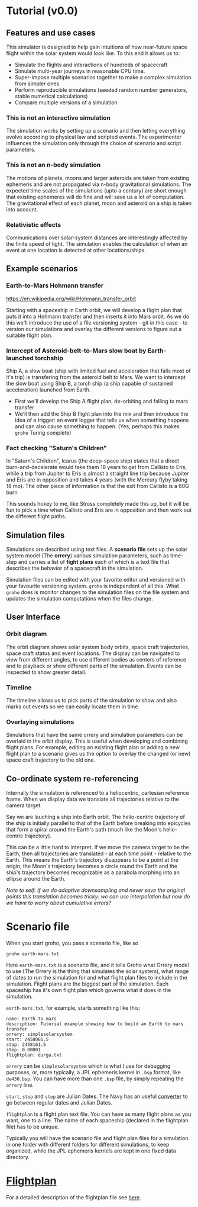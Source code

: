 Tutorial (v0.0)
===============

Features and use cases
----------------------

This simulator is designed to help gain intuitions of how near-future space 
flight within the solar system would look like. To this end it allows us to:

- Simulate the flights and interactions of hundreds of spacecraft
- Simulate multi-year journeys in reasonable CPU time.
- Super-impose multiple scenarios together to make a complex simulation from simpler ones
- Perform reproducible simulations (seeded random number generators, stable numerical calculations)
- Compare multiple versions of a simulation

### This is not an interactive simulation

The simulation works by setting up a scenario and then letting everything evolve 
according to physical law and scripted events. The experimenter influences the 
simulation only through the choice of scenario and script parameters.

### This is not an n-body simulation

The motions of planets, moons and larger asteroids are taken from existing 
ephemeris and are not propagated via n-body gravitational simulations. The 
expected time scales of the simulations (upto a century) are short enough that 
existing ephemeres will do fine and will save us a lot of computation. 
The gravitational effect of each planet, moon and asteroid on a ship is taken 
into account.

### Relativistic effects

Communications over solar-system distances are interestingly affected by
the finite speed of light. The simulation enables the calculation of when an event 
at one location is detected at other locations/ships.

Example scenarios
-----------------

### Earth-to-Mars Hohmann transfer

https://en.wikipedia.org/wiki/Hohmann_transfer_orbit

Starting with a spaceship in Earth orbit, we will develop a flight plan that
puts it into a Hohmann transfer and then inserts it into Mars orbit. As we do
this we'll introduce the use of a file versioning system - git in this case -
to version our simulations and overlay the different versions to figure out
a suitable flight plan. 


### Intercept of Asteroid-belt-to-Mars slow boat by Earth-launched torchship

Ship A, a slow boat (ship with limited fuel and acceleration that falls most of it's
trip) is transfering from the asteroid belt to Mars. We want to intercept the
slow boat using Ship B, a torch ship (a ship capable of sustained acceleration) 
launched from Earth. 

- First we'll develop the Ship A flight plan, de-orbiting and falling to mars transfer
- We'll then add the Ship B flight plan into the mix and then introduce the idea of
  a trigger: an event logger that tells us when something happens and can also
  cause something to happen. (Yes, perhaps this makes `groho` Turing complete)


### Fact checking "Saturn's Children"

In "Saturn's Children", Icarus (the deep-space ship) states that a direct
burn-and-decelerate would take them 18 years to get from Callisto to Eris, 
while a trip from Jupiter to Eris is almost a straight line trip because 
Jupiter and Eris are in opposition and takes 4 years (with the Mercury flyby
taking 18 mo). The other piece of information is that the exit from Callisto
is a 60G burn

This sounds hokey to me, like Stross completely made this up, but it will be
fun to pick a time when Callisto and Eris are in opposition and then work out
the different flight paths.


Simulation files
----------------
Simulations are described using text files. A **scenario file** sets up the
solar system model (The **orrery**) various simulation parameters, such as
time-step and carries a list of **fight plans** each of which is a text file
that describes the behavior of a spacecraft in the simulation.

Simulation files can be edited with your favorite editor and versioned with
your favourite versioning system. `groho` is independent of all this. What
`groho` does is monitor changes to the simulation files on the file system and 
updates the simulation computations when the files change.


User Interface
--------------

### Orbit diagram
The orbit diagram shows solar system body orbits, space craft trajectories, 
space craft status and event locations. The display can be navigated to view 
from different angles, to use different bodies as centers of reference and to 
playback or show different parts of the simulation. Events can be inspected 
to show greater detail.

### Timeline
The timeline allows us to pick parts of the simulation to show and also marks
out events so we can easily locate them in time.

### Overlaying simulations
Simulations that have the same orrery and simulation parameters can be overlaid
in the orbit display. This is useful when developing and combining flight plans.
For example, editing an existing flight plan or adding a new flight plan to a
scenario gives us the option to overlay the changed (or new) space craft trajectory
to the old one. 


Co-ordinate system re-referencing
---------------------------------
Internally the simulation is referenced to a heliocentric, cartesian reference 
frame. When we display data we translate all trajectories relative to the
camera target. 

Say we are lauching a ship into Earth orbit. The helio-centric 
trajectory of the ship is initially parallel to that of the Earth before 
breaking into epicycles that form a spiral around the Earth's path (much like
the Moon's helio-centric trajectory). 

This can be a little hard to interpret.
If we move the camera target to be the Earth, then all trajectories are 
translated - at each time point - relative to the Earth. This means the Earth's
trajectory disappears to be a point at the origin, the Moon's trajectory 
becomes a circle round the Earth and the ship's trajectory becomes recognizable
as a parabola morphing into an ellipse around the Earth.

_Note to self: If we do adaptive downsampling and never save the original points
this translation becomes tricky: we can use interpolation but now do we have
to worry about cumulative errors?_


Scenario file
=============
When you start groho, you pass a scenario file, like so

`groho earth-mars.txt`

Here `earth-mars.txt` is a scenario file, and it tells Groho what Orrery model to use (The Orrery is the thing that simulates the solar system), what range of dates to run the simulation for and what flight plan files to include in the simulation. Flight plans are the biggest part of the simulation. Each spaceship has it's own flight plan which governs what it does in the simulation.

`earth-mars.txt`, for example, starts something like this:

```
name: Earth to mars
description: Tutorial example showing how to build an Earth to mars transfer
orrery: simplesolarsystem
start: 2458061.5
stop: 2458161.5
step: 0.00001
flightplan: durga.txt
```

`orrery` can be `simplesolarsystem` which is what I use for debugging purposes, or, more typically, a JPL ephemeris kernel in `.bsp` format, like `de430.bsp`. You can have more than one `.bsp` file, by simply repeating the `orrery` line. 

`start`, `stop` and `step` are Julian Dates. The Navy has an useful [converter][jdc] to go between regular dates and Julian Dates.

[jdc]: http://aa.usno.navy.mil/data/docs/JulianDate.php

`flightplan` is a flight plan text file. You can have as many flight plans as you want, one to a line. The name of each spaceship (declared in the flightplan file) has to be unique. 

Typically you will have the scenario file and flight plan files for a simulation in one folder with different folders for different simulations, to keep organized, while the JPL ephemeris kernels are kept in one fixed data directory. 

[Flightplan][fp]
==========
For a detailed description of the flightplan file see [here][fp].

[fp]: flight-plan.md
